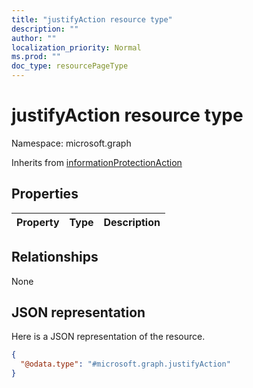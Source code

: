 ```yaml
---
title: "justifyAction resource type"
description: ""
author: ""
localization_priority: Normal
ms.prod: ""
doc_type: resourcePageType
---
```


# justifyAction resource type


Namespace: microsoft.graph




Inherits from [informationProtectionAction](../resources/informationprotectionaction.md)

## Properties
|Property|Type|Description|
|:---|:---|:---|

## Relationships
None

## JSON representation
Here is a JSON representation of the resource.
<!-- {
  "blockType": "resource",
  "@odata.type": "microsoft.graph.justifyAction"
}
-->
``` json
{
  "@odata.type": "#microsoft.graph.justifyAction"
}
```

